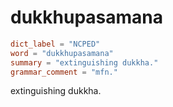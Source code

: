 # dukkhupasamana

``` toml
dict_label = "NCPED"
word = "dukkhupasamana"
summary = "extinguishing dukkha."
grammar_comment = "mfn."
```

extinguishing dukkha.

